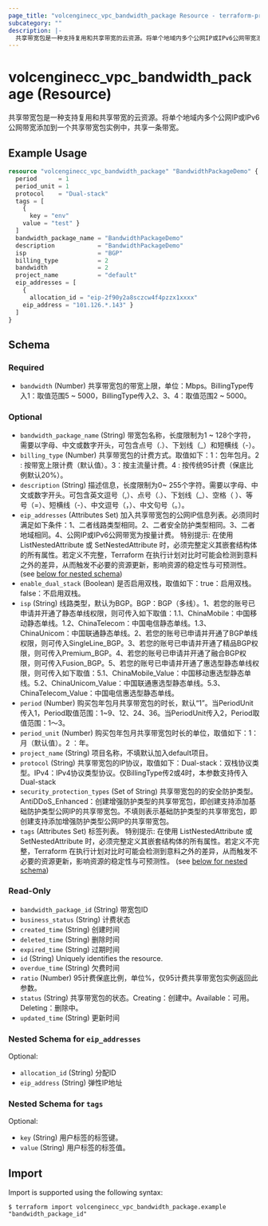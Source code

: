 ```yaml
---
page_title: "volcenginecc_vpc_bandwidth_package Resource - terraform-provider-volcenginecc"
subcategory: ""
description: |-
  共享带宽包是一种支持复用和共享带宽的云资源。将单个地域内多个公网IP或IPv6公网带宽添加到一个共享带宽包实例中，共享一条带宽。
---
```


# volcenginecc_vpc_bandwidth_package (Resource)

共享带宽包是一种支持复用和共享带宽的云资源。将单个地域内多个公网IP或IPv6公网带宽添加到一个共享带宽包实例中，共享一条带宽。

## Example Usage

```terraform
resource "volcenginecc_vpc_bandwidth_package" "BandwidthPackageDemo" {
  period      = 1
  period_unit = 1
  protocol    = "Dual-stack"
  tags = [
    {
      key = "env"
    value = "test" }
  ]
  bandwidth_package_name = "BandwidthPackageDemo"
  description            = "BandwidthPackageDemo"
  isp                    = "BGP"
  billing_type           = 2
  bandwidth              = 2
  project_name           = "default"
  eip_addresses = [
    {
      allocation_id = "eip-2f90y2a8sczcw4f4pzzx1xxxx"
    eip_address = "101.126.*.143" }
  ]
}
```

<!-- schema generated by tfplugindocs -->
## Schema

### Required

- `bandwidth` (Number) 共享带宽包的带宽上限，单位：Mbps。BillingType传入1：取值范围5 ~ 5000，BillingType传入2、3、4：取值范围2 ~ 5000。

### Optional

- `bandwidth_package_name` (String) 带宽包名称，长度限制为1 ~ 128个字符，需要以字母、中文或数字开头，可包含点号（.）、下划线（_）和短横线（-）。
- `billing_type` (Number) 共享带宽包的计费方式。取值如下：1：包年包月。2 : 按带宽上限计费（默认值）。3：按主流量计费。4 : 按传统95计费（保底比例默认20%）。
- `description` (String) 描述信息，长度限制为0~ 255个字符。需要以字母、中文或数字开头。可包含英文逗号（,）、点号（.）、下划线（_）、空格（ ）、等号（=）、短横线（-）、中文逗号（，）、中文句号（。）。
- `eip_addresses` (Attributes Set) 加入共享带宽包的公网IP信息列表。必须同时满足如下条件：1、二者线路类型相同。2、二者安全防护类型相同。3、二者地域相同。4、公网IP或IPv6公网带宽为按量计费。
 特别提示: 在使用 ListNestedAttribute 或 SetNestedAttribute 时，必须完整定义其嵌套结构体的所有属性。若定义不完整，Terraform 在执行计划对比时可能会检测到意料之外的差异，从而触发不必要的资源更新，影响资源的稳定性与可预测性。 (see [below for nested schema](#nestedatt--eip_addresses))
- `enable_dual_stack` (Boolean) 是否启用双栈，取值如下：true：启用双栈。false：不启用双栈。
- `isp` (String) 线路类型，默认为BGP。BGP：BGP（多线）。1、若您的账号已申请并开通了静态单线权限，则可传入如下取值：1.1、ChinaMobile：中国移动静态单线。1.2、ChinaTelecom：中国电信静态单线。1.3、ChinaUnicom：中国联通静态单线。2、若您的账号已申请并开通了BGP单线权限，则可传入SingleLine_BGP。3、若您的账号已申请并开通了精品BGP权限，则可传入Premium_BGP。4、若您的账号已申请并开通了融合BGP权限，则可传入Fusion_BGP。5、若您的账号已申请并开通了惠选型静态单线权限，则可传入如下取值：5.1、ChinaMobile_Value：中国移动惠选型静态单线。5.2、ChinaUnicom_Value：中国联通惠选型静态单线。5.3、ChinaTelecom_Value：中国电信惠选型静态单线。
- `period` (Number) 购买包年包月共享带宽包的时长，默认“1”。当PeriodUnit传入1，Period取值范围：1~9、12、24、36。当PeriodUnit传入2，Period取值范围：1～3。
- `period_unit` (Number) 购买包年包月共享带宽包时长的单位，取值如下：1：月（默认值）。2 ：年。
- `project_name` (String) 项目名称，不填默认加入default项目。
- `protocol` (String) 共享带宽包的IP协议，取值如下：Dual-stack：双栈协议类型。IPv4：IPv4协议类型协议。仅BillingType传2或4时，本参数支持传入Dual-stack
- `security_protection_types` (Set of String) 共享带宽包的的安全防护类型。AntiDDoS_Enhanced：创建增强防护类型的共享带宽包，即创建支持添加基础防护类型公网IP的共享带宽包。不填则表示基础防护类型的共享带宽包，即创建支持添加增强防护类型公网IP的共享带宽包。
- `tags` (Attributes Set) 标签列表。
 特别提示: 在使用 ListNestedAttribute 或 SetNestedAttribute 时，必须完整定义其嵌套结构体的所有属性。若定义不完整，Terraform 在执行计划对比时可能会检测到意料之外的差异，从而触发不必要的资源更新，影响资源的稳定性与可预测性。 (see [below for nested schema](#nestedatt--tags))

### Read-Only

- `bandwidth_package_id` (String) 带宽包ID
- `business_status` (String) 计费状态
- `created_time` (String) 创建时间
- `deleted_time` (String) 删除时间
- `expired_time` (String) 过期时间
- `id` (String) Uniquely identifies the resource.
- `overdue_time` (String) 欠费时间
- `ratio` (Number) 95计费保底比例，单位%，仅95计费共享带宽包实例返回此参数。
- `status` (String) 共享带宽包的状态。Creating：创建中。Available：可用。Deleting：删除中。
- `updated_time` (String) 更新时间

<a id="nestedatt--eip_addresses"></a>
### Nested Schema for `eip_addresses`

Optional:

- `allocation_id` (String) 分配ID
- `eip_address` (String) 弹性IP地址


<a id="nestedatt--tags"></a>
### Nested Schema for `tags`

Optional:

- `key` (String) 用户标签的标签键。
- `value` (String) 用户标签的标签值。

## Import

Import is supported using the following syntax:

```shell
$ terraform import volcenginecc_vpc_bandwidth_package.example "bandwidth_package_id"
```